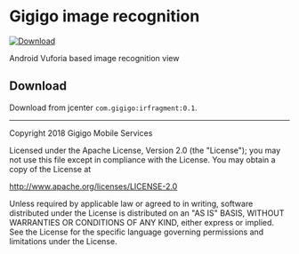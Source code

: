 Gigigo image recognition
========

[ ![Download](https://api.bintray.com/packages/gigigo-desarrollo/maven/com.gigigo%3Airfragment/images/download.svg) ](https://bintray.com/gigigo-desarrollo/maven/com.gigigo%3Airfragment/_latestVersion)

Android Vuforia based image recognition view


Download
--------
Download from jcenter `com.gigigo:irfragment:0.1`.


----

Copyright 2018 Gigigo Mobile Services

Licensed under the Apache License, Version 2.0 (the "License");
you may not use this file except in compliance with the License.
You may obtain a copy of the License at

   http://www.apache.org/licenses/LICENSE-2.0

Unless required by applicable law or agreed to in writing, software
distributed under the License is distributed on an "AS IS" BASIS,
WITHOUT WARRANTIES OR CONDITIONS OF ANY KIND, either express or implied.
See the License for the specific language governing permissions and
limitations under the License.